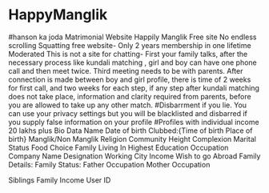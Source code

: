 # HappyManglik
#hanson ka joda 
Matrimonial Website 
Happily Manglik 
Free site 
No endless scrolling 
Squatting free website- Only 2 years membership in one lifetime 
Moderated 
This is not a site for chatting- First your family talks, after the necessary process like kundali matching , girl and boy can have one phone call and then meet twice. Third meeting needs to be with parents. After connection is made between boy and girl profile, there is time of 2 weeks for first call, and two weeks for each step, if any step after kundali matching does not take place, information and clarity required from parents, before you are allowed to take up any other match. 
#Disbarrment if you lie. You can use your privacy settings but you will be blacklisted and disbarred if you supply false information on your profile 
#Profiles with individual income 20 lakhs plus 
Bio Data 
Name
Date of birth Clubbed:{Time of birth Place of birth} 
Manglik/Non Manglik 
Religion 
Community 
Height
Complexion
Marital Status Food Choice
Family Living In
Highest Education 
Occupation 
Company Name 
Designation 
Working City
Income 
Wish to go Abroad 
Family Details: 
Family Status: 
Father Occupation 
Mother Occupation 

Siblings 
Family Income
User ID





